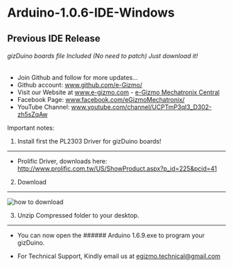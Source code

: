 # Arduino-1.0.6-IDE-Windows
## Previous IDE Release
###### gizDuino boards file Included (No need to patch) Just download it!
- Join Github and follow for more updates...
- Github account: www.github.com/e-Gizmo/
- Visit our Website at www.e-gizmo.com - [e-Gizmo Mechatronix Central](www.e-gizmo.com)
- Facebook Page: www.facebook.com/eGizmoMechatronix/
- YouTube Channel: www.youtube.com/channel/UCPTmP3ql3_D302-zh5sZqAw


Important notes:

1. Install first the PL2303 Driver for gizDuino boards!
 -----
 - Prolific Driver, downloads here: <http://www.prolific.com.tw/US/ShowProduct.aspx?p_id=225&pcid=41>
 
2. Download
 -------
 ![how to download](http://i.makeagif.com/media/6-21-2016/_xYx6X.gif)
 
3. Unzip Compressed folder to your desktop.
  -----
 -  You can now open the ###### Arduino 1.6.9.exe to program your gizDuino.


- For Technical Support, Kindly email us at <egizmo.technical@gmail.com>
